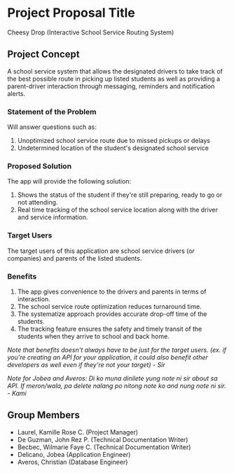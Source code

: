 # Project Proposal Title
Cheesy Drop (Interactive School Service Routing System)

## Project Concept
A school service system that allows the designated drivers to take track of the best possible route in picking up listed students as well as providing a parent-driver interaction through messaging, reminders and notification alerts.

### Statement of the Problem
Will answer questions such as:
1. Unoptimized school service route due to missed pickups or delays 
2. Undetermined location of the student's designated school service

### Proposed Solution
The app will provide the following solution:
1. Shows the status of the student if they're still preparing, ready to go or not attending.
2. Real time tracking of the school service location along with the driver and service information.

### Target Users
The target users of this application are school service drivers (or companies) and parents of the listed students.

### Benefits
  1. The app gives convenience to the drivers and parents in terms of interaction.
  2. The school service route optimization reduces turnaround time.
  3. The systematize approach provides accurate drop-off time of the students.
  4. The tracking feature ensures the safety and timely transit of the students when they arrive to school and back home. 

*Note that benefits doesn't always have to be just for the target users. (ex. if you're creating an API for your application, it could also benefit other developers as well even if they're not your target) - Sir*

*Note for Jobea and Averos: Di ko muna dinilete yung note ni sir about sa API. If meron/wala, pa delete nalang po nitong note ko and nung note ni sir. - Kami*

## Group Members
- Laurel, Kamille Rose C. (Project Manager)
- De Guzman, John Rez P. (Technical Documentation Writer)
- Becbec, Wilmarie Faye C. (Technical Documentation Writer)
- Delicano, Jobea (Application Engineer)
- Averos, Christian (Database Engineer)
